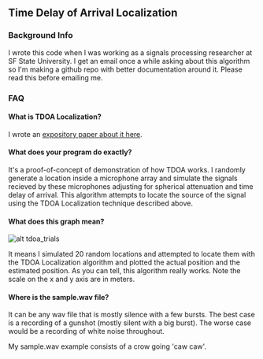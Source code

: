 ## Time Delay of Arrival Localization

### Background Info

I wrote this code when I was working as a signals processing researcher at SF State University.  I get an email once a while asking about this algorithm so I'm making a github repo with better documentation around it.  Please read this before emailing me.

### FAQ

#### What is TDOA Localization?

I wrote an [expository paper about it here](http://www.ocf.berkeley.edu/~stevenli/programming_files/TDOA_Acoustic_Localization.pdf.pdf).

#### What does your program do exactly?

It's a proof-of-concept of demonstration of how TDOA works.  I randomly generate a location inside a microphone array and simulate the signals recieved by these microphones adjusting for spherical attenuation and time delay of arrival.  This algorithm attempts to locate the source of the signal using the TDOA Localization technique described above.

#### What does this graph mean?

![alt tdoa_trials](http://www.ocf.berkeley.edu/~stevenli/programming_files/TDOA_20trials_1.jpg)

It means I simulated 20 random locations and attempted to locate them with the TDOA Localization algorithm and plotted the actual position and the estimated position.  As you can tell, this algorithm really works.  Note the scale on the x and y axis are in meters.


#### Where is the sample.wav file?

It can be any wav file that is mostly silence with a few bursts.  The best case is a recording of a gunshot (mostly silent with a big burst).  The worse case would be a recording of white noise throughout.

My sample.wav example consists of a crow going 'caw caw'.